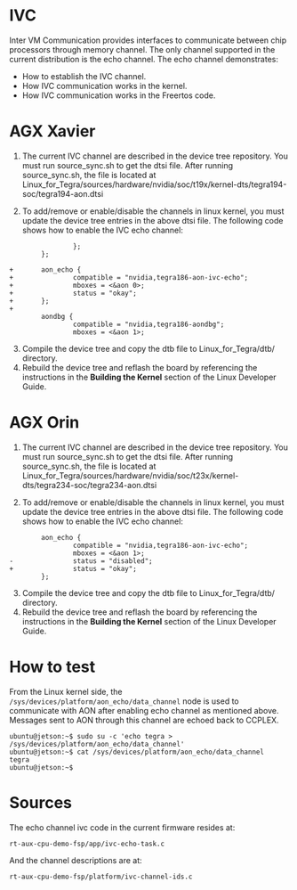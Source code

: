 IVC
===

Inter VM Communication provides interfaces to communicate between chip processors through memory channel.
The only channel supported in the current distribution is the echo channel.
The echo channel demonstrates:
- How to establish the IVC channel.
- How IVC communication works in the kernel.
- How IVC communication works in the Freertos code.

# AGX Xavier
1. The current IVC channel are described in the device tree repository. You must run source_sync.sh to get the dtsi file.
After running source_sync.sh, the file is located at Linux_for_Tegra/sources/hardware/nvidia/soc/t19x/kernel-dts/tegra194-soc/tegra194-aon.dtsi

2. To add/remove or enable/disable the channels in linux kernel, you must update the
device tree entries in the above dtsi file. The following code shows how to enable the IVC echo channel:
```
                };
        };

+       aon_echo {
+               compatible = "nvidia,tegra186-aon-ivc-echo";
+               mboxes = <&aon 0>;
+               status = "okay";
+       };
+
        aondbg {
                compatible = "nvidia,tegra186-aondbg";
                mboxes = <&aon 1>;
```

3. Compile the device tree and copy the dtb file to Linux_for_Tegra/dtb/ directory.
4. Rebuild the device tree and reflash the board by referencing the instructions in the **Building the Kernel** section of the Linux Developer Guide.


# AGX Orin
1. The current IVC channel are described in the device tree repository. You must run source_sync.sh to get the dtsi file.
After running source_sync.sh, the file is located at Linux_for_Tegra/sources/hardware/nvidia/soc/t23x/kernel-dts/tegra234-soc/tegra234-aon.dtsi

2. To add/remove or enable/disable the channels in linux kernel, you must update the
device tree entries in the above dtsi file. The following code shows how to enable the IVC echo channel:
```
        aon_echo {
                compatible = "nvidia,tegra186-aon-ivc-echo";
                mboxes = <&aon 1>;
-               status = "disabled";
+               status = "okay";
        };

```

3. Compile the device tree and copy the dtb file to Linux_for_Tegra/dtb/ directory.
4. Rebuild the device tree and reflash the board by referencing the instructions in the **Building the Kernel** section of the Linux Developer Guide.

# How to test
From the Linux kernel side, the `/sys/devices/platform/aon_echo/data_channel`
node is used to communicate with AON after enabling echo channel as mentioned above.
Messages sent to AON through this channel are echoed back to CCPLEX.
```
ubuntu@jetson:~$ sudo su -c 'echo tegra > /sys/devices/platform/aon_echo/data_channel'
ubuntu@jetson:~$ cat /sys/devices/platform/aon_echo/data_channel
tegra
ubuntu@jetson:~$
```

# Sources
The echo channel ivc code in the current firmware resides at:

    rt-aux-cpu-demo-fsp/app/ivc-echo-task.c

And the channel descriptions are at:

    rt-aux-cpu-demo-fsp/platform/ivc-channel-ids.c
